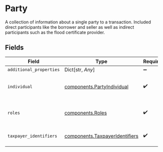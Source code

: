 # Party

A collection of information about a single party to a transaction. Included direct participants like the borrower and seller as well as indirect participants such as the flood certificate provider.


## Fields

| Field                                                                              | Type                                                                               | Required                                                                           | Description                                                                        |
| ---------------------------------------------------------------------------------- | ---------------------------------------------------------------------------------- | ---------------------------------------------------------------------------------- | ---------------------------------------------------------------------------------- |
| `additional_properties`                                                            | Dict[str, *Any*]                                                                   | :heavy_minus_sign:                                                                 | N/A                                                                                |
| `individual`                                                                       | [components.PartyIndividual](../../models/components/partyindividual.md)           | :heavy_check_mark:                                                                 | Documentation not found in the MISMO model viewer and not provided by Freddie Mac. |
| `roles`                                                                            | [components.Roles](../../models/components/roles.md)                               | :heavy_check_mark:                                                                 | Documentation not found in the MISMO model viewer and not provided by Freddie Mac. |
| `taxpayer_identifiers`                                                             | [components.TaxpayerIdentifiers](../../models/components/taxpayeridentifiers.md)   | :heavy_check_mark:                                                                 | The collection of TAXPAYER_IDENTIFICATION elements                                 |